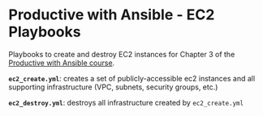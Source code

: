 # Productive with Ansible - EC2 Playbooks

Playbooks to create and destroy EC2 instances for Chapter 3 of the [Productive with Ansible course](https://learn.toptechskills.com/courses/productive-with-ansible).

**`ec2_create.yml`**: creates a set of publicly-accessible ec2 instances and all supporting infrastructure (VPC, subnets, security groups, etc.)

**`ec2_destroy.yml`**: destroys all infrastructure created by `ec2_create.yml`

